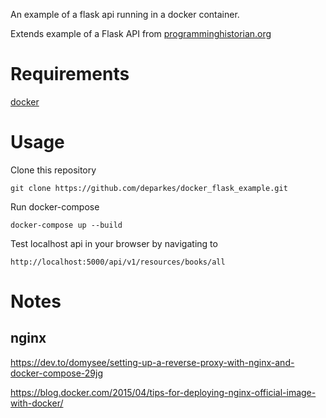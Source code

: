 An example of a flask api running in a docker container.

Extends example of a Flask API from [programminghistorian.org](http://programminghistorian.github.io/ph-submissions/lessons/creating-apis-with-python-and-flask)

# Requirements
[docker](https://www.docker.com/get-docker)

# Usage
Clone this repository
```
git clone https://github.com/deparkes/docker_flask_example.git
```

Run docker-compose
```
docker-compose up --build
```

Test localhost api in your browser by navigating to
```
http://localhost:5000/api/v1/resources/books/all
```

# Notes

## nginx
https://dev.to/domysee/setting-up-a-reverse-proxy-with-nginx-and-docker-compose-29jg

https://blog.docker.com/2015/04/tips-for-deploying-nginx-official-image-with-docker/
